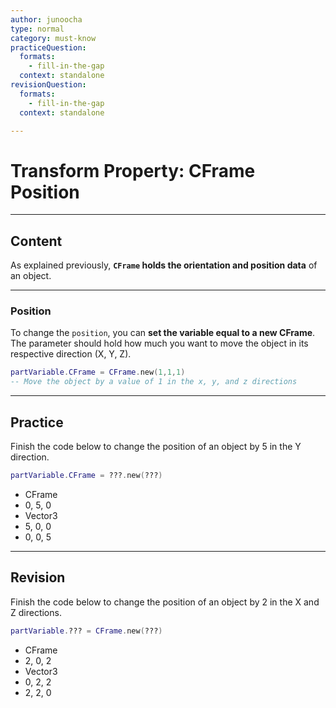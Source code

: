 ```yaml
---
author: junoocha
type: normal
category: must-know
practiceQuestion:
  formats:
    - fill-in-the-gap
  context: standalone
revisionQuestion:
  formats:
    - fill-in-the-gap
  context: standalone

---
```


# Transform Property: CFrame Position
---

## Content
As explained previously, **`CFrame` holds the orientation and position data** of an object. 

---

### Position
To change the `position`, you can **set the variable equal to a new CFrame**. The parameter should hold how much you want to move the object in its respective direction (X, Y, Z).

```lua
partVariable.CFrame = CFrame.new(1,1,1)
-- Move the object by a value of 1 in the x, y, and z directions
```
---

## Practice
Finish the code below to change the position of an object by 5 in the Y direction.
```lua
partVariable.CFrame = ???.new(???)
```
- CFrame
- 0, 5, 0
- Vector3
- 5, 0, 0
- 0, 0, 5
---

## Revision

Finish the code below to change the position of an object by 2 in the X and Z directions.
```lua
partVariable.??? = CFrame.new(???)
```
- CFrame
- 2, 0, 2
- Vector3
- 0, 2, 2
- 2, 2, 0